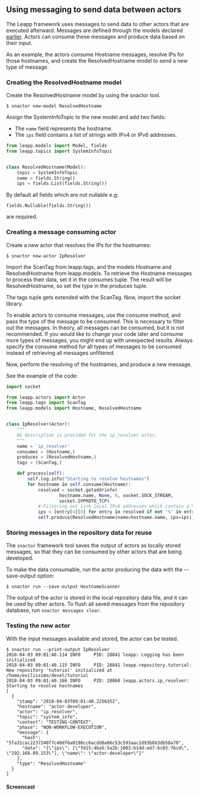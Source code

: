 ## Using messaging to send data between actors

The Leapp framework uses messages to send data to other actors that are executed afterward.
Messages are defined through the models declared [earlier](first-actor.html#creating-a-model). Actors can consume these messages and produce data based on their input.

As an example, the actors consume Hostname messages, resolve IPs for those
hostnames, and create the ResolvedHostname model to send a new type of message.

### Creating the ResolvedHostname model

Create the ResolvedHostname model by using the snactor tool.

```shell
$ snactor new-model ResolvedHostname
```

Assign the SystemInfoTopic to the new model and add two fields:
* The `name` field represents the hostname.
* The `ips` field contains a list of strings with IPv4 or IPv6 addresses.


```python
from leapp.models import Model, fields
from leapp.topics import SystemInfoTopic


class ResolvedHostname(Model):
    topic = SystemInfoTopic
    name = fields.String()
    ips = fields.List(fields.String())
```

By default all fields which are not nullable e.g:

```
fields.Nullable(fields.String())
```

are required.


### Creating a message consuming actor

Create a new actor that resolves the IPs for the hostnames:

```shell
$ snactor new-actor IpResolver
```

Import the ScanTag from leapp.tags, and the models Hostname and
ResolvedHostname from leapp.models. To retrieve the Hostname
messages to process their data, set it in the consumes tuple.
The result will be ResolvedHostname, so set the type in the
produces tuple.

The tags tuple gets extended with the ScanTag.
Now, import the socket library.

To enable actors to consume messages, use the consume method, and pass the type
of the message to be consumed. This is necessary to filter out the
messages. In theory, all messages can be consumed, but it is not recommended.
If you would like to change your code later and consume more
types of messages, you might end up with unexpected results. Always
specify the consume method for all types of messages to be consumed instead
of retrieving all messages unfiltered.

Now, perform the resolving of the hostnames, and produce a new message.

See the example of the code:

```python
import socket

from leapp.actors import Actor
from leapp.tags import ScanTag
from leapp.models import Hostname, ResolvedHostname


class IpResolver(Actor):
    """
    No description is provided for the ip_resolver actor.
    """
    name = 'ip_resolver'
    consumes = (Hostname,)
    produces = (ResolvedHostname,)
    tags = (ScanTag,)

    def process(self):
        self.log.info("Starting to resolve hostnames")
        for hostname in self.consume(Hostname):
            resolved = socket.getaddrinfo(
                    hostname.name, None, 0, socket.SOCK_STREAM,
                    socket.IPPROTO_TCP)
            # Filtering out link local IPv6 addresses which contain a %
            ips = [entry[4][0] for entry in resolved if not '%' in entry[4][0]]
            self.produce(ResolvedHostname(name=hostname.name, ips=ips))
```

### Storing messages in the repository data for reuse

The `snactor` framework tool saves the output of actors as locally stored messages,
so that they can be consumed by other actors that are being developed.

To make the data consumable, run the actor producing the data with the --save-output option:

```shell
$ snactor run --save-output HostnameScanner
```

The output of the actor is stored in the local repository data file, and it can be used
by other actors. To flush all saved messages from the repository database, run `snactor messages clear`.

### Testing the new actor

With the input messages available and stored, the actor can be tested.

```shell
$ snactor run --print-output IpResolver
2018-04-03 09:01:40.114 INFO     PID: 28841 leapp: Logging has been initialized
2018-04-03 09:01:40.115 INFO     PID: 28841 leapp.repository.tutorial: New repository 'tutorial' initialized at /home/evilissimo/devel/tutorial
2018-04-03 09:01:40.166 INFO     PID: 28860 leapp.actors.ip_resolver: Starting to resolve hostnames
[
  {
    "stamp": "2018-04-03T09:01:40.225635Z",
    "hostname": "actor-developer",
    "actor": "ip_resolver",
    "topic": "system_info",
    "context": "TESTING-CONTEXT",
    "phase": "NON-WORKFLOW-EXECUTION",
    "message": {
      "hash": "5fa31cac2237248f7c40df6a0190cc6acdd8a06c53c593aac2d93b8b3db58a70",
      "data": "{\"ips\": [\"fd15:4ba5:5a2b:1003:b14d:ed7:6c03:76cd\", \"192.168.89.153\"], \"name\": \"actor-developer\"}"
    },
    "type": "ResolvedHostname"
  }
]
```

#### Screencast

<asciinema-player src="_static/screencasts/messaging.json"></ascinema-player>
